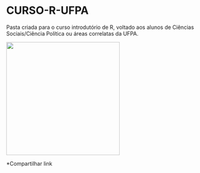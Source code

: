 # CURSO-R-UFPA

Pasta criada para o curso introdutório de R, voltado aos alunos de Ciências Sociais/Ciência Política ou áreas correlatas da UFPA. 


<img src=" https://media.giphy.com/media/UslGBU1GPKc0g/giphy.gif" height="300" />

 
  
*Compartilhar link
